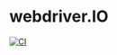 # webdriver.IO

[![CI](https://github.com/calinepatriota/webdriver.IO/actions/workflows/ci.yaml/badge.svg?branch=main)](https://github.com/calinepatriota/webdriver.IO/actions/workflows/ci.yaml)